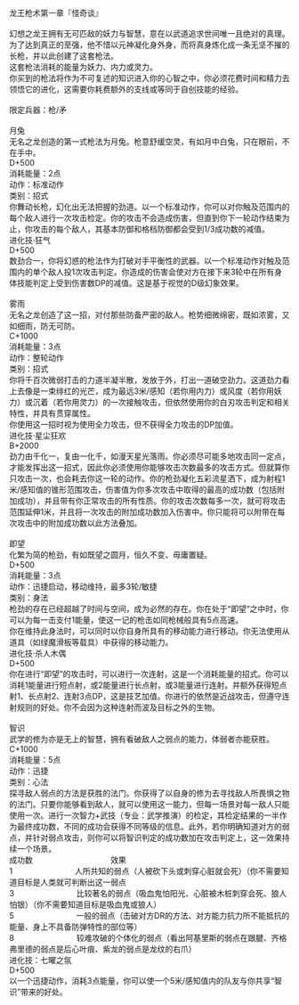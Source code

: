 <title>龙王枪术</title>
<meta name="GENERATOR" content="WinCHM">
<meta http-equiv="Content-Type" content="text/html; charset=gb2312">
<br>龙王枪术第一章『怪奇谈』
<br>
<br>幻想之龙王拥有无可匹敌的妖力与智慧，意在以武道追求世间唯一且绝对的真理。为了达到真正的至强，他不惜以元神凝化身外身，而将真身炼化成一条无坚不摧的长枪，并以此创建了这套枪法。
<br>这套枪法消耗的能量为妖力、内力或灵力。
<br>你买到的枪法将作为不可复述的知识进入你的心智之中，你必须花费时间和精力去领悟它的进化，这需要你耗费额外的支线或等同于自创技能的经验。
<br>
<br>限定兵器：枪/矛
<br>
<br>月兔
<br>无名之龙创造的第一式枪法为月兔。枪意舒缓空灵，有如月中白兔，只在眼前，不在手中。
<br>D+500
<br>消耗能量：2点
<br>动作：标准动作
<br>类别：招式
<br>你舞动长枪，幻化出无法把握的劲道。以一个标准动作，你可以对你触及范围内的每个敌人进行一次攻击检定。你的攻击不会造成伤害，但直到你下一轮动作结束为止，你攻击的每个敌人，其基本防御和格档防御都会受到1/3成功数的减值。
<br>进化技·狂气
<br>D+500
<br>数劲合一，你将幻惑的枪法作为打破对手平衡性的武器。以一个标准动作对触及范围内的单个敌人投1次攻击判定。你造成的伤害会使对方在接下来3轮中在所有身体技能判定上受到伤害数DP的减值。这是基于视觉的D级幻象效果。
<br>
<br>雾雨
<br>无名之龙创造了这一招，对付那些防备严密的敌人。枪势细微绵密，既如浓雾，又如细雨，防无可防。
<br>C+1000
<br>消耗能量：3点
<br>动作：整轮动作
<br>类别：招式
<br>你将千百次微弱打击的力道半凝半散，发放于外，打出一道破空劲力。这道劲力看上去像是一束绯红的光芒，成为最远3米/感知（若你用内力）或风度（若你用妖力）或沉着（若你用灵力）的一次接触攻击，但依然使用你的白刃攻击判定和相关特性，并具有贯穿属性。
<br>你使用这一招时视为使用全力攻击，但不获得全力攻击的DP加值。
<br>进化技·星尘狂欢
<br>B+2000
<br>劲力由千化一，复由一化千，如漫天星光落雨。你必须尽可能多地攻击同一定点，才能发挥出这一招式，因此你必须使用你能够攻击次数最多的攻击方式。但就算你只攻击一次，也会耗去你这一轮的动作。你的枪劲凝化五彩流星洒下，成为射程1米/感知值的锥形范围攻击，伤害值为你多次攻击中取得的最高的成功数（包括附加成功），并且带有你正常攻击的所有性质。你的攻击次数每多一次，就可将攻击范围延伸1米，并且将一次攻击的附加成功数加入伤害中。你只能将可以附带在每次攻击中的附加成功数以此方法叠加。
<br>
<br>即望
<br>化繁为简的枪劲，有如既望之圆月，恒久不变、毋庸置疑。
<br>D+500
<br>消耗能量：3点
<br>动作：迅捷启动，移动维持，最多3轮/敏捷
<br>类别：身法
<br>枪劲的存在已经超越了时间与空间，成为必然的存在。你在处于“即望”之中时，你可以为每一击支付1能量，使这一记的枪击如同枪械般具有5点高速。
<br>你在维持此身法时，可以同时以你自身所具有的移动能力进行移动。你无法使用从道具（如绿魔滑板等载具）中获得的移动能力。
<br>进化技·杀人木偶
<br>D+500
<br>你在进行“即望”的攻击时，可以进行一次连射，这是一个消耗能量的招式。你可以消耗1能量进行短点射，或2能量进行长点射，或3能量进行连射。并额外获得短点射1、长点射2、连射3点DP，这是技艺加值。你进行的依然是近战攻击，但遵守连射规则的好处。你不会因为这种连射而波及目标之外的生物。
<br>
<br>智识
<br>武学的修为亦是无上的智慧，拥有看破敌人之弱点的能力，体弱者亦能获胜。
<br>C+1000
<br>消耗能量：5点
<br>动作：迅捷
<br>类别：心法
<br>探寻敌人弱点的方法是获胜的法门。你获得了以自身的修为去寻找敌人所畏惧之物的法门。只要你能够看到敌人，就可以使用这一能力，但每一场景对每一敌人只能使用一次。进行一次智力+武技（专业：武学推演）的检定，其检定结果的一半作为最终成功数，不同的成功会获得不同等级的信息。此外，若你明确知道对方的弱点，并针对弱点攻击，则你可以将智识判定的成功数加在攻击判定上，这一效果持续一个场景。
<br>成功数　　　　　　　　　　效果
<br>1　　　　　　　　人所共知的弱点（人被砍下头或刺穿心脏就会死）（你不需要知道目标是人类就可判断出这一弱点
<br>3　　　　　　　　比较著名的弱点（吸血鬼怕阳光、心脏被木桩刺穿会死、狼人怕银）（你不需要知道目标是吸血鬼或狼人）
<br>5　　　　　　　　一般的弱点（击破对方DR的方法、对方能力抗力所不能抵抗的能量、身上不具备防弹特性的部位等）
<br>8　　　　　　　　较难攻破的个体化的弱点（看出阿基里斯的弱点在跟腱、齐格弗里德的弱点是后心叶痕、紫龙的弱点是龙纹的右爪）
<br>进化技：七曜之氛
<br>D+500
<br>以一个迅捷动作，消耗3点能量，你可以使一个5米/感知值内的队友与你共享“智识”带来的好处。
